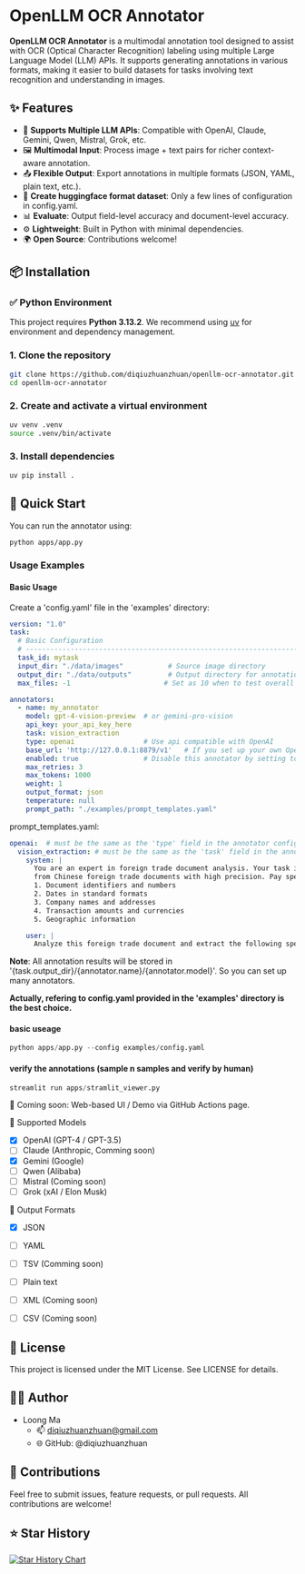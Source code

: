 # OpenLLM OCR Annotator

**OpenLLM OCR Annotator** is a multimodal annotation tool designed to assist with OCR (Optical Character Recognition) labeling using multiple Large Language Model (LLM) APIs. It supports generating annotations in various formats, making it easier to build datasets for tasks involving text recognition and understanding in images.

## ✨ Features

- 🔌 **Supports Multiple LLM APIs**: Compatible with OpenAI, Claude, Gemini, Qwen, Mistral, Grok, etc.
- 🖼️ **Multimodal Input**: Process image + text pairs for richer context-aware annotation.
- 📤 **Flexible Output**: Export annotations in multiple formats (JSON, YAML, plain text, etc.).
- 🤗 **Create huggingface format dataset**: Only a few lines of configuration in config.yaml.
- 📊 **Evaluate**: Output field-level accuracy and document-level accuracy.
- ⚙️ **Lightweight**: Built in Python with minimal dependencies.
- 🌍 **Open Source**: Contributions welcome!


## 📦 Installation

### ✅ Python Environment

This project requires **Python 3.13.2**. We recommend using [uv](https://github.com/astral-sh/uv) for environment and dependency management.

### 1. Clone the repository

```bash
git clone https://github.com/diqiuzhuanzhuan/openllm-ocr-annotator.git
cd openllm-ocr-annotator
```
### 2. Create and activate a virtual environment

```bash
uv venv .venv
source .venv/bin/activate
```
### 3. Install dependencies
```bash
uv pip install .
```

## 🚀 Quick Start

You can run the annotator using:
```bash
python apps/app.py
```

### Usage Examples
#### Basic Usage
Create a 'config.yaml' file in the 'examples' directory:
```yaml
version: "1.0"
task:
  # Basic Configuration
  # -----------------------------------------------------------------------------
  task_id: mytask
  input_dir: "./data/images"           # Source image directory
  output_dir: "./data/outputs"         # Output directory for annotations
  max_files: -1                       # Set as 10 when to test overall process.

annotators:
  - name: my_annotator
    model: gpt-4-vision-preview  # or gemini-pro-vision
    api_key: your_api_key_here
    task: vision_extraction
    type: openai                 # Use api compatible with OpenAI
    base_url: 'http://127.0.0.1:8879/v1'   # If you set up your own OpenAI compatible API server
    enabled: true                # Disable this annotator by setting to false
    max_retries: 3
    max_tokens: 1000
    weight: 1
    output_format: json
    temperature: null
    prompt_path: "./examples/prompt_templates.yaml"
```

prompt_templates.yaml:

```yaml
openai:  # must be the same as the 'type' field in the annotator configuration
  vision_extraction: # must be the same as the 'task' field in the annotator configuration
    system: |
      You are an expert in foreign trade document analysis. Your task is to extract key information
      from Chinese foreign trade documents with high precision. Pay special attention to:
      1. Document identifiers and numbers
      2. Dates in standard formats
      3. Company names and addresses
      4. Transaction amounts and currencies
      5. Geographic information

    user: |
      Analyze this foreign trade document and extract the following specific fields:......

```
**Note**: All annotation results will be stored in '{task.output_dir}/{annotator.name}/{annotator.model}'. So you can set up many annotators.

**Actually, refering to config.yaml provided in the 'examples' directory is the best choice.**
#### basic useage
```python
python apps/app.py --config examples/config.yaml
```

#### verify the annotations (sample n samples and verify by human)
```python
streamlit run apps/stramlit_viewer.py
```

🔧 Coming soon: Web-based UI / Demo via GitHub Actions page.

🤖 Supported Models
- [x] OpenAI (GPT-4 / GPT-3.5)
- [ ] Claude (Anthropic, Comming soon)
- [x] Gemini (Google)
- [ ] Qwen (Alibaba)
- [ ] Mistral (Coming soon)
- [ ] Grok (xAI / Elon Musk)

📂 Output Formats
- [x] JSON
- [ ] YAML
- [ ] TSV (Comming soon)
- [ ] Plain text
- [ ] XML (Coming soon)
- [ ] CSV (Coming soon)


## 📄 License

This project is licensed under the MIT License. See LICENSE for details.


## 🧑‍💻 Author

- Loong Ma
  * 📫 diqiuzhuanzhuan@gmail.com
  * 🌐 GitHub: @diqiuzhuanzhuan


## 🙌 Contributions

Feel free to submit issues, feature requests, or pull requests. All contributions are welcome!

## ⭐ Star History

[![Star History Chart](https://api.star-history.com/svg?repos=diqiuzhuanzhuan/openllm-ocr-annotator&type=Date)](https://www.star-history.com/#diqiuzhuanzhuan/openllm-ocr-annotator&Date)
